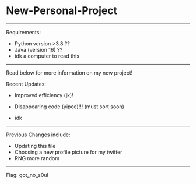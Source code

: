 # New-Personal-Project
----------------------
Requirements:
- Python version >3.8 ??
- Java (version 16) ??
- idk a computer to read this
---------------------------

Read below for more information on my new project!

Recent Updates:
- Improved efficiency (jk)!

- Disappearing code (yipee)!!! (must sort soon)

- idk
-------------------------------
Previous Changes include:
- Updating this file
- Choosing a new profile picture for my twitter
- RNG more random





















---------------------------------------------------------------------
Flag: got_no_s0ul
